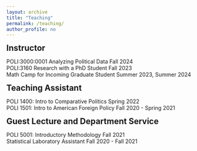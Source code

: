 ```yaml
---
layout: archive
title: "Teaching"
permalink: /teaching/
author_profile: no
---
```

<!-- Google tag (gtag.js) -->
<script async src="https://www.googletagmanager.com/gtag/js?id=G-XZ9RD26H30"></script>
<script>
  window.dataLayer = window.dataLayer || [];
  function gtag(){dataLayer.push(arguments);}
  gtag('js', new Date());

  gtag('config', 'G-XZ9RD26H30');
</script>

<style>
  h2 {
    margin-top: 10px; /* 원하는 여백값으로 조정 */
    margin-bottom: 10px; /* 원하는 여백값으로 조정 */
  }
</style>

## Instructor
POLI:3000:0001 Analyzing Political Data Fall 2024 \
POLI:3160 Research with a PhD Student Fall 2023 \
Math Camp for Incoming Graduate Student Summer 2023, Summer 2024

## Teaching Assistant
POLI 1400: Intro to Comparative Politics Spring 2022 \
POLI 1501: Intro to American Foreign Policy  Fall 2020 - Spring 2021

## Guest Lecture and Department Service
POLI 5001: Introductory Methodology Fall 2021 \
Statistical Laboratory Assistant Fall 2020 - Fall 2021

